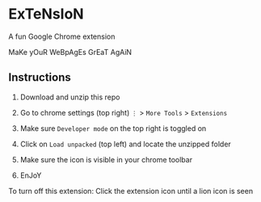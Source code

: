 # ExTeNsIoN
A fun Google Chrome extension

MaKe yOuR WeBpAgEs GrEaT AgAiN

## Instructions
1. Download and unzip this repo

2. Go to chrome settings (top right) `⋮`  > `More Tools` > `Extensions`

3. Make sure `Developer mode` on the top right is toggled on

4. Click on `Load unpacked` (top left) and locate the unzipped folder

5. Make sure the icon is visible in your chrome toolbar

6. EnJoY

To turn off this extension: Click the extension icon until a lion icon is seen
